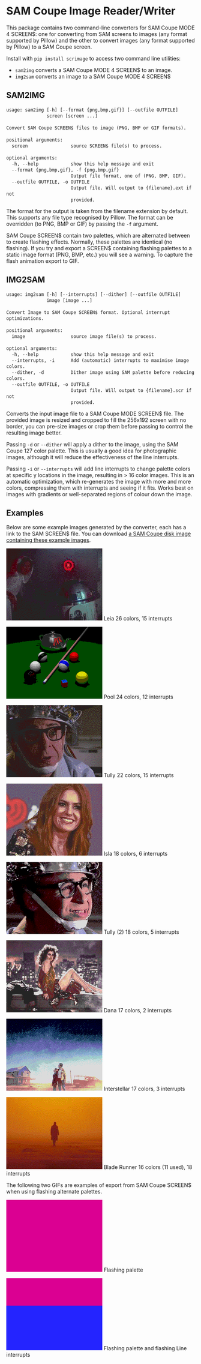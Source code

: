# SAM Coupe Image Reader/Writer

This package contains two command-line converters for SAM Coupe MODE 4 SCREEN$: one for
converting from SAM screens to images (any format supported by Pillow) and the other
to convert images (any format supported by Pillow) to a SAM Coupe screen.

Install with `pip install scrimage` to access two command line utilities:

* `sam2img` converts a SAM Coupe MODE 4 SCREEN$ to an image.
* `img2sam` converts an image to a SAM Coupe MODE 4 SCREEN$

## SAM2IMG

```
usage: sam2img [-h] [--format {png,bmp,gif}] [--outfile OUTFILE]
               screen [screen ...]

Convert SAM Coupe SCREEN$ files to image (PNG, BMP or GIF formats).

positional arguments:
  screen                source SCREEN$ file(s) to process.

optional arguments:
  -h, --help            show this help message and exit
  --format {png,bmp,gif}, -f {png,bmp,gif}
                        Output file format, one of (PNG, BMP, GIF).
  --outfile OUTFILE, -o OUTFILE
                        Output file. Will output to {filename}.ext if not
                        provided.
```

The format for the output is taken from the filename extension by default. This supports
any file type recognised by Pillow. The format can be overridden (to PNG, BMP or GIF) by passing the `-f` argument.

SAM Coupe SCREEN$ contain two palettes, which are alternated between to create flashing effects. Normally,
these palettes are identical (no flashing). If you try and export a SCREEN$ containing flashing palettes to
a static image format (PNG, BMP, etc.) you will see a warning. To capture the flash animation export to GIF.

## IMG2SAM

```
usage: img2sam [-h] [--interrupts] [--dither] [--outfile OUTFILE]
               image [image ...]

Convert Image to SAM Coupe SCREEN$ format. Optional interrupt optimizations.

positional arguments:
  image                 source image file(s) to process.

optional arguments:
  -h, --help            show this help message and exit
  --interrupts, -i      Add (automatic) interrupts to maximise image colors.
  --dither, -d          Dither image using SAM palette before reducing colors.
  --outfile OUTFILE, -o OUTFILE
                        Output file. Will output to {filename}.scr if not
                        provided.
```

Converts the input image file to a SAM Coupe MODE SCREEN$ file. The provided image
is resized and cropped to fill the 256x192 screen with no border, you can pre-size images or
crop them before passing to control the resulting image better.

Passing `-d` or `--dither` will apply a dither to the image, using the SAM Coupe 127 color
palette. This is usually a good idea for photographic images, although it will reduce
the effectiveness of the line interrupts.

Passing `-i` or `--interrupts` will add line interrupts to change palette colors at specific
y locations in the image, resulting in > 16 color images. This is an automatic optimization,
which re-generates the image with more and more colors, compressing them with interrupts and
seeing if it fits. Works best on images with gradients or well-separated regions of colour
down the image.

## Examples

Below are some example images generated by the converter, each has a link to the SAM SCREEN$ file.
You can download [a SAM Coupe disk image containing these example images](http://download.mfitzp.com/scrimage.dsk).

![Leia](./examples/leia.png)
Leia 26 colors, 15 interrupts

![Pool](./examples/pool.png)
Pool 24 colors, 12 interrupts

![Tully](./examples/tully.png)
Tully 22 colors, 15 interrupts

![Isla](./examples/isla.png)
Isla 18 colors, 6 interrupts

![Tully (2)](./examples/tully2.png)
Tully (2) 18 colors, 5 interrupts

![Dana](./examples/dana-d.png)
Dana 17 colors, 2 interrupts

![Interstellar](./examples/interstellar.png)
Interstellar 17 colors, 3 interrupts

![Blade Runner](./examples/bladerunner2.png)
Blade Runner 16 colors (11 used), 18 interrupts


The following two GIFs are examples of export from SAM Coupe SCREEN$ when using
flashing alternate palettes.

![Flashing palette](./examples/flash.gif)
Flashing palette

![Flashing palette](./examples/flashi.gif)
Flashing palette and flashing Line interrupts





